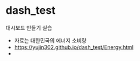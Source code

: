 # dash_test

대시보드 만들기 실습

- 자료는 대한민국의 에너지 소비량
- <https://yujin302.github.io/dash_test/Energy.html>
- 